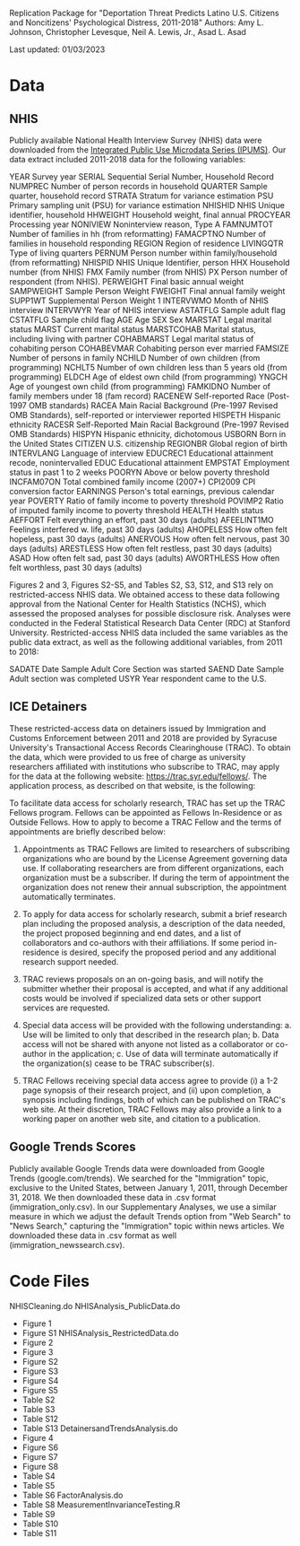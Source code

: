 Replication Package for "Deportation Threat Predicts Latino U.S. Citizens and Noncitizens' Psychological Distress, 2011-2018"
Authors: Amy L. Johnson, Christopher Levesque, Neil A. Lewis, Jr., Asad L. Asad

Last updated: 01/03/2023

# Data

## NHIS
Publicly available National Health Interview Survey (NHIS) data were downloaded from the [Integrated Public Use Microdata Series (IPUMS)](https://nhis.ipums.org/nhis/). Our data extract included 2011-2018 data for the following variables: 

YEAR 	Survey year
SERIAL 	Sequential Serial Number, Household Record
NUMPREC 	Number of person records in household
QUARTER 	Sample quarter, household record
STRATA 	Stratum for variance estimation
PSU 	Primary sampling unit (PSU) for variance estimation
NHISHID 	NHIS Unique identifier, household
HHWEIGHT 	Household weight, final annual
PROCYEAR 	Processing year
NONIVIEW 	Noninterview reason, Type A
FAMNUMTOT 	Number of families in hh (from reformatting)
FAMACPTNO 	Number of families in household responding
REGION 	Region of residence
LIVINGQTR 	Type of living quarters
PERNUM 	Person number within family/household (from reformatting)
NHISPID 	NHIS Unique Identifier, person
HHX 	Household number (from NHIS)
FMX 	Family number (from NHIS)
PX 	Person number of respondent (from NHIS).
PERWEIGHT 	Final basic annual weight
SAMPWEIGHT 	Sample Person Weight
FWEIGHT 	Final annual family weight
SUPP1WT 	Supplemental Person Weight 1
INTERVWMO 	Month of NHIS interview
INTERVWYR 	Year of NHIS interview
ASTATFLG 	Sample adult flag
CSTATFLG 	Sample child flag
AGE 	Age
SEX 	Sex
MARSTAT 	Legal marital status
MARST 	Current marital status
MARSTCOHAB 	Marital status, including living with partner
COHABMARST 	Legal marital status of cohabiting person
COHABEVMAR 	Cohabiting person ever married
FAMSIZE 	Number of persons in family
NCHILD 	Number of own children (from programming)
NCHLT5 	Number of own children less than 5 years old (from programming)
ELDCH 	Age of eldest own child (from programming)
YNGCH 	Age of youngest own child (from programming)
FAMKIDNO 	Number of family members under 18 (fam record)
RACENEW 	Self-reported Race (Post-1997 OMB standards)
RACEA 	Main Racial Background (Pre-1997 Revised OMB Standards), self-reported or interviewer reported
HISPETH 	Hispanic ethnicity
RACESR 	Self-Reported Main Racial Background (Pre-1997 Revised OMB Standards)
HISPYN 	Hispanic ethnicity, dichotomous
USBORN 	Born in the United States
CITIZEN 	U.S. citizenship
REGIONBR 	Global region of birth
INTERVLANG 	Language of interview
EDUCREC1 	Educational attainment recode, nonintervalled
EDUC 	Educational attainment
EMPSTAT 	Employment status in past 1 to 2 weeks
POORYN 	Above or below poverty threshold
INCFAM07ON 	Total combined family income (2007+)
CPI2009 	CPI conversion factor
EARNINGS 	Person's total earnings, previous calendar year
POVERTY 	Ratio of family income to poverty threshold
POVIMP2 	Ratio of imputed family income to poverty threshold
HEALTH 	Health status
AEFFORT 	Felt everything an effort, past 30 days (adults)
AFEELINT1MO 	Feelings interfered w. life, past 30 days (adults)
AHOPELESS 	How often felt hopeless, past 30 days (adults)
ANERVOUS 	How often felt nervous, past 30 days (adults)
ARESTLESS 	How often felt restless, past 30 days (adults)
ASAD 	How often felt sad, past 30 days (adults)
AWORTHLESS 	How often felt worthless, past 30 days (adults)

Figures 2 and 3, Figures S2-S5, and Tables S2, S3, S12, and S13 rely on restricted-access NHIS data. We obtained access to these data following approval from the National Center for Health Statistics (NCHS), which assessed the proposed analyses for possible disclosure risk. Analyses were conducted in the Federal Statistical Research Data Center (RDC) at Stanford University. Restricted-access NHIS data included the same variables as the public data extract, as well as the following additional variables, from 2011 to 2018:

SADATE	Date Sample Adult Core Section was started
SAEND	Date Sample Adult section was completed
USYR	Year respondent came to the U.S.

## ICE Detainers
These restricted-access data on detainers issued by Immigration and Customs Enforcement between 2011 and 2018 are provided by Syracuse University's Transactional Access Records Clearinghouse (TRAC). To obtain the data, which were provided to us free of charge as university researchers affiliated with institutions who subscribe to TRAC, may apply for the data at the following website: https://trac.syr.edu/fellows/. The application process, as described on that website, is the following: 

To facilitate data access for scholarly research, TRAC has set up the TRAC Fellows program. Fellows can be appointed as Fellows In-Residence or as Outside Fellows. How to apply to become a TRAC Fellow and the terms of appointments are briefly described below:

1. Appointments as TRAC Fellows are limited to researchers of subscribing organizations who are bound by the License Agreement governing data use. If collaborating researchers are from different organizations, each organization must be a subscriber. If during the term of appointment the organization does not renew their annual subscription, the appointment automatically terminates.

2. To apply for data access for scholarly research, submit a brief research plan including the proposed analysis, a description of the data needed, the project proposed beginning and end dates, and a list of collaborators and co-authors with their affiliations. If some period in-residence is desired, specify the proposed period and any additional research support needed.

3. TRAC reviews proposals on an on-going basis, and will notify the submitter whether their proposal is accepted, and what if any additional costs would be involved if specialized data sets or other support services are requested.

4. Special data access will be provided with the following understanding:
a. Use will be limited to only that described in the research plan;
b. Data access will not be shared with anyone not listed as a collaborator or co-author in the application;
c. Use of data will terminate automatically if the organization(s) cease to be TRAC subscriber(s).

5. TRAC Fellows receiving special data access agree to provide (i) a 1-2 page synopsis of their research project, and (ii) upon completion, a synopsis including findings, both of which can be published on TRAC's web site. At their discretion, TRAC Fellows may also provide a link to a working paper on another web site, and citation to a publication.

## Google Trends Scores
Publicly available Google Trends data were downloaded from Google Trends (google.com/trends). We searched for the "Immigration" topic, exclusive to the United States, between January 1, 2011, through December 31, 2018. We then downloaded these data in .csv format (immigration_only.csv). In our Supplementary Analyses, we use a similar measure in which we adjust the default Trends option from "Web Search" to "News Search," capturing the "Immigration" topic within news articles. We downloaded these data in .csv format as well (immigration_newssearch.csv).

# Code Files
NHISCleaning.do
NHISAnalysis_PublicData.do
- Figure 1
- Figure S1
NHISAnalysis_RestrictedData.do
- Figure 2
- Figure 3
- Figure S2
- Figure S3
- Figure S4
- Figure S5
- Table S2
- Table S3
- Table S12
- Table S13
DetainersandTrendsAnalysis.do
- Figure 4
- Figure S6
- Figure S7
- Figure S8
- Table S4
- Table S5
- Table S6
FactorAnalysis.do
- Table S8
MeasurementInvarianceTesting.R
- Table S9
- Table S10
- Table S11